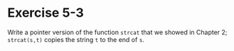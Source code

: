 # Exercise 5-3

Write a pointer version of the function `strcat` that we showed in Chapter 2; `strcat(s,t)` copies the string `t` to
the end of `s`.
